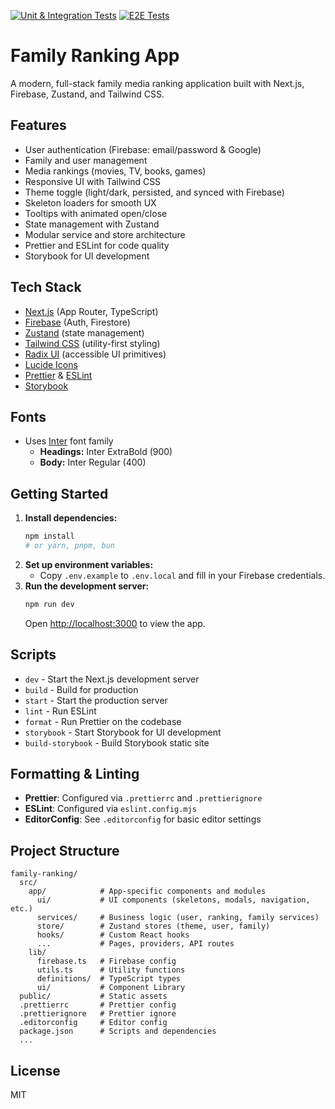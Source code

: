 [![Unit & Integration Tests](https://github.com/joshharbaugh/family-ranking/actions/workflows/unit-tests.yml/badge.svg)](https://github.com/joshharbaugh/family-ranking/actions/workflows/unit-tests.yml) [![E2E Tests](https://github.com/joshharbaugh/family-ranking/actions/workflows/e2e-tests.yml/badge.svg)](https://github.com/joshharbaugh/family-ranking/actions/workflows/e2e-tests.yml)

# Family Ranking App

A modern, full-stack family media ranking application built with Next.js, Firebase, Zustand, and Tailwind CSS.

## Features

- User authentication (Firebase: email/password & Google)
- Family and user management
- Media rankings (movies, TV, books, games)
- Responsive UI with Tailwind CSS
- Theme toggle (light/dark, persisted, and synced with Firebase)
- Skeleton loaders for smooth UX
- Tooltips with animated open/close
- State management with Zustand
- Modular service and store architecture
- Prettier and ESLint for code quality
- Storybook for UI development

## Tech Stack

- [Next.js](https://nextjs.org/) (App Router, TypeScript)
- [Firebase](https://firebase.google.com/) (Auth, Firestore)
- [Zustand](https://zustand-demo.pmnd.rs/) (state management)
- [Tailwind CSS](https://tailwindcss.com/) (utility-first styling)
- [Radix UI](https://www.radix-ui.com/) (accessible UI primitives)
- [Lucide Icons](https://lucide.dev/)
- [Prettier](https://prettier.io/) & [ESLint](https://eslint.org/)
- [Storybook](https://storybook.js.org/)

## Fonts

- Uses [Inter](https://fonts.google.com/specimen/Inter) font family
  - **Headings:** Inter ExtraBold (900)
  - **Body:** Inter Regular (400)

## Getting Started

1. **Install dependencies:**
   ```bash
   npm install
   # or yarn, pnpm, bun
   ```
2. **Set up environment variables:**
   - Copy `.env.example` to `.env.local` and fill in your Firebase credentials.
3. **Run the development server:**
   ```bash
   npm run dev
   ```
   Open [http://localhost:3000](http://localhost:3000) to view the app.

## Scripts

- `dev` - Start the Next.js development server
- `build` - Build for production
- `start` - Start the production server
- `lint` - Run ESLint
- `format` - Run Prettier on the codebase
- `storybook` - Start Storybook for UI development
- `build-storybook` - Build Storybook static site

## Formatting & Linting

- **Prettier**: Configured via `.prettierrc` and `.prettierignore`
- **ESLint**: Configured via `eslint.config.mjs`
- **EditorConfig**: See `.editorconfig` for basic editor settings

## Project Structure

```
family-ranking/
  src/
    app/            # App-specific components and modules
      ui/           # UI components (skeletons, modals, navigation, etc.)
      services/     # Business logic (user, ranking, family services)
      store/        # Zustand stores (theme, user, family)
      hooks/        # Custom React hooks
      ...           # Pages, providers, API routes
    lib/
      firebase.ts   # Firebase config
      utils.ts      # Utility functions
      definitions/  # TypeScript types
      ui/           # Component Library
  public/           # Static assets
  .prettierrc       # Prettier config
  .prettierignore   # Prettier ignore
  .editorconfig     # Editor config
  package.json      # Scripts and dependencies
  ...
```

## License

MIT
